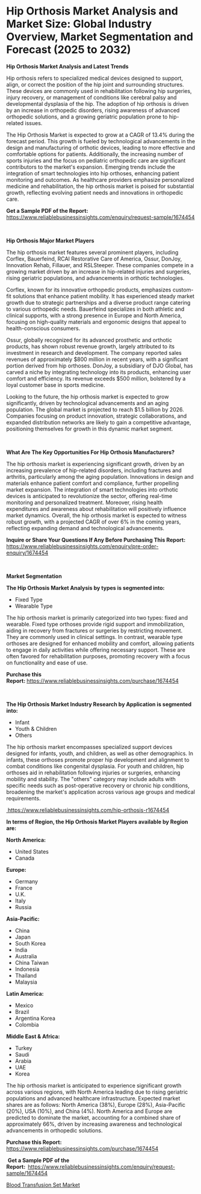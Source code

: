 <p><h1>Hip Orthosis Market Analysis and Market Size: Global Industry Overview, Market Segmentation and Forecast (2025 to 2032)</h1></p><p><strong>Hip Orthosis Market Analysis and Latest Trends</strong></p>
<p><p>Hip orthosis refers to specialized medical devices designed to support, align, or correct the position of the hip joint and surrounding structures. These devices are commonly used in rehabilitation following hip surgeries, injury recovery, or management of conditions like cerebral palsy and developmental dysplasia of the hip. The adoption of hip orthosis is driven by an increase in orthopedic disorders, rising awareness of advanced orthopedic solutions, and a growing geriatric population prone to hip-related issues.</p><p>The Hip Orthosis Market is expected to grow at a CAGR of 13.4% during the forecast period. This growth is fueled by technological advancements in the design and manufacturing of orthotic devices, leading to more effective and comfortable options for patients. Additionally, the increasing number of sports injuries and the focus on pediatric orthopedic care are significant contributors to the market's expansion. Emerging trends include the integration of smart technologies into hip orthoses, enhancing patient monitoring and outcomes. As healthcare providers emphasize personalized medicine and rehabilitation, the hip orthosis market is poised for substantial growth, reflecting evolving patient needs and innovations in orthopedic care.</p></p>
<p><strong>Get a Sample PDF of the Report:&nbsp;</strong> <a href="https://www.reliablebusinessinsights.com/enquiry/request-sample/1674454?utm_campaign=3038&utm_medium=2&utm_source=Github&utm_content=ia&utm_term=04032025&utm_id=hip-orthosis">https://www.reliablebusinessinsights.com/enquiry/request-sample/1674454</a></p>
<p>&nbsp;</p>
<p><strong>Hip Orthosis Major Market Players</strong></p>
<p><p>The hip orthosis market features several prominent players, including Corflex, Bauerfeind, RCAI Restorative Care of America, Ossur, DonJoy, Innovation Rehab, Fillauer, and RSLSteeper. These companies compete in a growing market driven by an increase in hip-related injuries and surgeries, rising geriatric populations, and advancements in orthotic technologies.</p><p>Corflex, known for its innovative orthopedic products, emphasizes custom-fit solutions that enhance patient mobility. It has experienced steady market growth due to strategic partnerships and a diverse product range catering to various orthopedic needs. Bauerfeind specializes in both athletic and clinical supports, with a strong presence in Europe and North America, focusing on high-quality materials and ergonomic designs that appeal to health-conscious consumers.</p><p>Ossur, globally recognized for its advanced prosthetic and orthotic products, has shown robust revenue growth, largely attributed to its investment in research and development. The company reported sales revenues of approximately $800 million in recent years, with a significant portion derived from hip orthoses. DonJoy, a subsidiary of DJO Global, has carved a niche by integrating technology into its products, enhancing user comfort and efficiency. Its revenue exceeds $500 million, bolstered by a loyal customer base in sports medicine.</p><p>Looking to the future, the hip orthosis market is expected to grow significantly, driven by technological advancements and an aging population. The global market is projected to reach $1.5 billion by 2026. Companies focusing on product innovation, strategic collaborations, and expanded distribution networks are likely to gain a competitive advantage, positioning themselves for growth in this dynamic market segment.</p></p>
<p>&nbsp;</p>
<p><strong>What Are The Key Opportunities For Hip Orthosis Manufacturers?</strong></p>
<p><p>The hip orthosis market is experiencing significant growth, driven by an increasing prevalence of hip-related disorders, including fractures and arthritis, particularly among the aging population. Innovations in design and materials enhance patient comfort and compliance, further propelling market expansion. The integration of smart technologies into orthotic devices is anticipated to revolutionize the sector, offering real-time monitoring and personalized treatment. Moreover, rising health expenditures and awareness about rehabilitation will positively influence market dynamics. Overall, the hip orthosis market is expected to witness robust growth, with a projected CAGR of over 6% in the coming years, reflecting expanding demand and technological advancements.</p></p>
<p><strong>Inquire or Share Your Questions If Any Before Purchasing This Report:</strong> <a href="https://www.reliablebusinessinsights.com/enquiry/pre-order-enquiry/1674454?utm_campaign=3038&utm_medium=2&utm_source=Github&utm_content=ia&utm_term=04032025&utm_id=hip-orthosis">https://www.reliablebusinessinsights.com/enquiry/pre-order-enquiry/1674454</a></p>
<p>&nbsp;</p>
<p><strong>Market Segmentation</strong></p>
<p><strong>The Hip Orthosis Market Analysis by types is segmented into:</strong></p>
<p><ul><li>Fixed Type</li><li>Wearable Type</li></ul></p>
<p><p>The hip orthosis market is primarily categorized into two types: fixed and wearable. Fixed type orthoses provide rigid support and immobilization, aiding in recovery from fractures or surgeries by restricting movement. They are commonly used in clinical settings. In contrast, wearable type orthoses are designed for enhanced mobility and comfort, allowing patients to engage in daily activities while offering necessary support. These are often favored for rehabilitation purposes, promoting recovery with a focus on functionality and ease of use.</p></p>
<p><strong>Purchase this Report:&nbsp;</strong><a href="https://www.reliablebusinessinsights.com/purchase/1674454?utm_campaign=3038&utm_medium=2&utm_source=Github&utm_content=ia&utm_term=04032025&utm_id=hip-orthosis">https://www.reliablebusinessinsights.com/purchase/1674454</a></p>
<p>&nbsp;</p>
<p><strong>The Hip Orthosis Market Industry Research by Application is segmented into:</strong></p>
<p><ul><li>Infant</li><li>Youth & Children</li><li>Others</li></ul></p>
<p><p>The hip orthosis market encompasses specialized support devices designed for infants, youth, and children, as well as other demographics. In infants, these orthoses promote proper hip development and alignment to combat conditions like congenital dysplasia. For youth and children, hip orthoses aid in rehabilitation following injuries or surgeries, enhancing mobility and stability. The "others" category may include adults with specific needs such as post-operative recovery or chronic hip conditions, broadening the market's application across various age groups and medical requirements.</p></p>
<p><a href="https://www.reliablebusinessinsights.com/hip-orthosis-r1674454?utm_campaign=3038&utm_medium=2&utm_source=Github&utm_content=ia&utm_term=04032025&utm_id=hip-orthosis">&nbsp;https://www.reliablebusinessinsights.com/hip-orthosis-r1674454</a></p>
<p><strong>In terms of Region, the Hip Orthosis Market Players available by Region are:</strong></p>
<p>
    <p> <strong> North America: </strong>
        <ul>
            <li>United States</li>
            <li>Canada</li>
        </ul>
        </p> 
    <p> <strong> Europe: </strong>
        <ul>
            <li>Germany</li>
            <li>France</li>
            <li>U.K.</li>
            <li>Italy</li>
            <li>Russia</li>
        </ul>
        </p> 
    <p> <strong> Asia-Pacific: </strong>
        <ul>
            <li>China</li>
            <li>Japan</li>
            <li>South Korea</li>
            <li>India</li>
            <li>Australia</li>
            <li>China Taiwan</li>
            <li>Indonesia</li>
            <li>Thailand</li>
            <li>Malaysia</li>
        </ul>
        </p> 
    <p> <strong> Latin America: </strong>
        <ul>
            <li>Mexico</li>
            <li>Brazil</li>
            <li>Argentina Korea</li>
            <li>Colombia</li>
        </ul>
        </p> 
    <p> <strong> Middle East & Africa: </strong>
        <ul>
            <li>Turkey</li>
            <li>Saudi</li>
            <li>Arabia</li>
            <li>UAE</li>
            <li>Korea</li>
        </ul>
    </p>
    </p>
<p><p>The hip orthosis market is anticipated to experience significant growth across various regions, with North America leading due to rising geriatric populations and advanced healthcare infrastructure. Expected market shares are as follows: North America (38%), Europe (28%), Asia-Pacific (20%), USA (10%), and China (4%). North America and Europe are predicted to dominate the market, accounting for a combined share of approximately 66%, driven by increasing awareness and technological advancements in orthopedic solutions.</p></p>
<p><strong>Purchase this Report: </strong><a href="https://www.reliablebusinessinsights.com/purchase/1674454?utm_campaign=3038&utm_medium=2&utm_source=Github&utm_content=ia&utm_term=04032025&utm_id=hip-orthosis">https://www.reliablebusinessinsights.com/purchase/1674454</a></p>
<p>&nbsp;<strong>Get a Sample PDF of the Report:&nbsp;&nbsp;</strong><a href="https://www.reliablebusinessinsights.com/enquiry/request-sample/1674454?utm_campaign=3038&utm_medium=2&utm_source=Github&utm_content=ia&utm_term=04032025&utm_id=hip-orthosis">https://www.reliablebusinessinsights.com/enquiry/request-sample/1674454</a></p>
<p><strong></strong></p>
<p><p><a href="https://github.com/jenithschijf/Market-Research-Report-List-1/blob/main/blood-transfusion-set-market.md?utm_campaign=3038&utm_medium=2&utm_source=Github&utm_content=ia&utm_term=04032025&utm_id=hip-orthosis">Blood Transfusion Set Market</a></p></p>